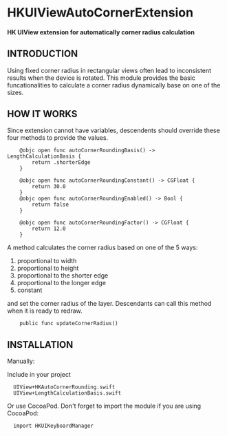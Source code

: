 # HKUIViewAutoCornerExtension
#### HK UIView extension for automatically corner radius calculation

## INTRODUCTION

Using fixed corner radius in rectangular views often lead to inconsistent results when the device is rotated. This module provides the basic funcationalities to calculate a corner radius dynamically base on one of the sizes.

## HOW IT WORKS

Since extension cannot have variables, descendents should override these four methods to provide the values.

```
    @objc open func autoCornerRoundingBasis() -> LengthCalculationBasis {
        return .shorterEdge
    }
    
    @objc open func autoCornerRoundingConstant() -> CGFloat {
        return 30.0
    }
    @objc open func autoCornerRoundingEnabled() -> Bool {
        return false
    }
    
    @objc open func autoCornerRoundingFactor() -> CGFloat {
        return 12.0
    }
```

A method calculates the corner radius based on one of the 5 ways:

  1. proportional to width
  2. proportional to height
  3. proportional to the shorter edge
  4. proportional to the longer edge
  5. constant
  
and set the corner radius of the layer. Descendants can call this method when it is ready to redraw.

```
    public func updateCornerRadius()
```

## INSTALLATION

Manually: 

Include in your project

```
  UIView+HKAutoCornerRounding.swift
  UIView+LengthCalculationBasis.swift
```

Or use CocoaPod. Don't forget to import the module if you are using CocoaPod:

```
  import HKUIKeyboardManager
```
